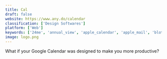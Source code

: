```yaml
---
title: Cal
draft: false 
website: https://www.any.do/calendar
classification: ['Design Softwares']
platform: ['Web']
keywords: ['24me', 'annual_view', 'apple_calendar', 'apple_mail', 'blotter', 'calengoo', 'calendars_5', 'calvetica', 'cozi', 'etar', 'google_calendar', 'jorte', 'lightning_calendar', 'outlook', 'pocket_informant', 'solcalendar', 'sunrise_calendar', 'taskwarrior', 'wave_calendar', 'acalendar']
image: logo.png
---
```

What if your Google Calendar was designed to make you more productive?